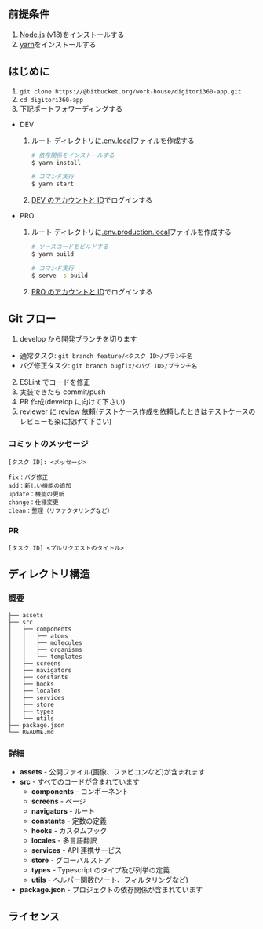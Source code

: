 ## 前提条件

1. [Node.js](https://nodejs.org/en/) (v18)をインストールする
2. [yarn](https://yarnpkg.com/getting-started/install)をインストールする

## はじめに

1. `git clone https://@bitbucket.org/work-house/digitori360-app.git`
2. `cd digitori360-app`
3. 下記ポートフォワーディングする

- DEV

  1. ルート ディレクトリに[.env.local](google.com)ファイルを作成する

     ```bash
     # 依存関係をインストールする
     $ yarn install

     # コマンド実行
     $ yarn start
     ```

  2. [DEV のアカウントと ID](google.com)でログインする

- PRO

  1. ルート ディレクトリに[.env.production.local](google.com)ファイルを作成する

     ```bash
     # ソースコードをビルドする
     $ yarn build

     # コマンド実行
     $ serve -s build
     ```

  2. [PRO のアカウントと ID](google.com)でログインする

## Git フロー

1. develop から開発ブランチを切ります

- 通常タスク: `git branch feature/<タスク ID>/ブランチ名`
- バグ修正タスク: `git branch bugfix/<バグ ID>/ブランチ名`

2. ESLint でコードを修正
3. 実装できたら commit/push
4. PR 作成(develop に向けて下さい)
5. reviewer に review 依頼(テストケース作成を依頼したときはテストケースのレビューも粂に投げて下さい)

### コミットのメッセージ

`[タスク ID]: <メッセージ>`

```
fix：バグ修正
add：新しい機能の追加
update：機能の更新
change：仕様変更
clean：整理（リファクタリングなど）
```

### PR

`[タスク ID] <プルリクエストのタイトル>`

## ディレクトリ構造

### 概要

```
├── assets
├── src
│   ├── components
│   │   ├── atoms
│   │   ├── molecules
│   │   ├── organisms
│   │   └── templates
│   ├── screens
│   ├── navigators
│   ├── constants
│   ├── hooks
│   ├── locales
│   ├── services
│   ├── store
│   ├── types
│   └── utils
├── package.json
└── README.md
```

### 詳細

- **assets** - 公開ファイル(画像、ファビコンなど)が含まれます
- **src** - すべてのコードが含まれています
  - **components** - コンポーネント
  - **screens** - ページ
  - **navigators** - ルート
  - **constants** - 定数の定義
  - **hooks** - カスタムフック
  - **locales** - 多言語翻訳
  - **services** - API 連携サービス
  - **store** - グローバルストア
  - **types** - Typescript のタイプ及び列挙の定義
  - **utils** - ヘルパー関数(ソート、フィルタリングなど)
- **package.json** - プロジェクトの依存関係が含まれています

## ライセンス
